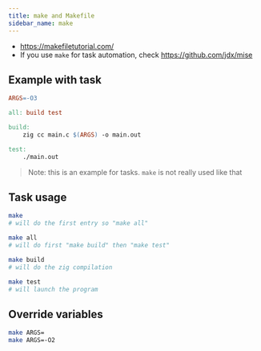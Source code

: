 ```yaml
---
title: make and Makefile
sidebar_name: make
---
```


- <https://makefiletutorial.com/>
- If you use `make` for task automation, check <https://github.com/jdx/mise>

## Example with task

```Makefile
ARGS=-O3

all: build test

build:
    zig cc main.c $(ARGS) -o main.out

test:
    ./main.out
```

> Note: this is an example for tasks. `make` is not really used like that

## Task usage

```sh
make
# will do the first entry so "make all"

make all
# will do first "make build" then "make test"

make build
# will do the zig compilation

make test
# will launch the program
```

## Override variables

```sh
make ARGS=
make ARGS=-O2
```
